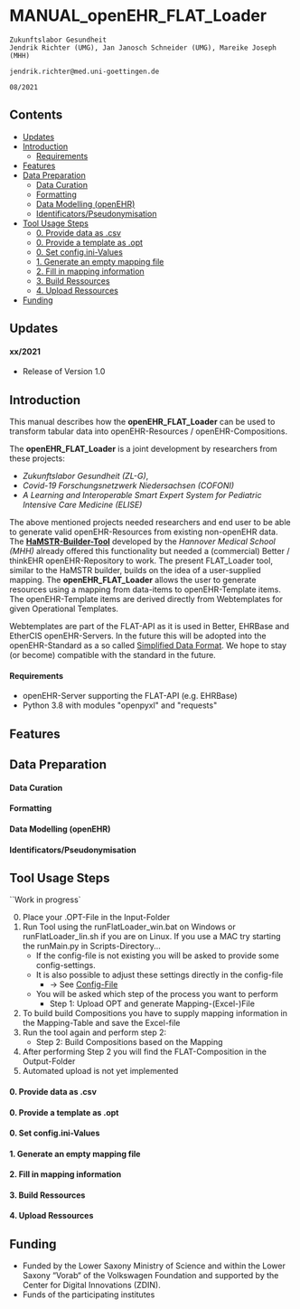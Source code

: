 # MANUAL_openEHR_FLAT_Loader

`Zukunftslabor Gesundheit`  
`Jendrik Richter (UMG), Jan Janosch Schneider (UMG), Mareike Joseph (MHH)`

`jendrik.richter@med.uni-goettingen.de`

`08/2021`

## Contents
- [Updates](#updates)
- [Introduction](#introduction)
  - [Requirements](#requirements)
- [Features](#features)
- [Data Preparation](#data-preparation)
  - [Data Curation](#data-curation)
  - [Formatting](#formatting)
  - [Data Modelling (openEHR)](#data-modelling-(openehr))
  - [Identificators/Pseudonymisation](#identificators/pseudonymisation)
- [Tool Usage Steps](#Tool-Usage-Steps)
  - [0. Provide data as .csv](#0-provide-data-as-.csv)
  - [0. Provide a template as .opt](#0-provide-a-template-as-.opt)
  - [0. Set config.ini-Values](#0-set-config-ini-values)
  - [1. Generate an empty mapping file](#1-generate-an-empty-mapping-file)
  - [2. Fill in mapping information](#2-fill-in-mapping-information)
  - [3. Build Ressources](#3-build-ressources)
  - [4. Upload Ressources](#4-upload-ressources)
- [Funding](#funding)

## Updates
#### xx/2021
- Release of Version 1.0

## Introduction
This manual describes how the **openEHR_FLAT_Loader** can be used to transform tabular data into openEHR-Resources / openEHR-Compositions.  
  
The **openEHR_FLAT_Loader** is a joint development by researchers from these projects:
- _Zukunftslabor Gesundheit (ZL-G)_, 
- _Covid-19 Forschungsnetzwerk Niedersachsen (COFONI)_ 
- _A Learning and Interoperable Smart Expert System for Pediatric Intensive Care Medicine (ELISE)_

The above mentioned projects needed researchers and end user to be able to generate valid openEHR-Resources from existing non-openEHR data.
The **[HaMSTR-Builder-Tool](https://gitlab.plri.de/tute/HAMSTRETLBuilder)** developed by the _Hannover Medical School (MHH)_ already offered this functionality but needed a (commercial) Better / thinkEHR openEHR-Repository to work. The present FLAT_Loader tool, similar to the HaMSTR builder, builds on the idea of a user-supplied mapping. The **openEHR_FLAT_Loader** allows the user to generate resources using a mapping from data-items to openEHR-Template items. The openEHR-Template items are derived directly from Webtemplates for given Operational Templates.

Webtemplates are part of the FLAT-API as it is used in Better, EHRBase and EtherCIS openEHR-Servers.
In the future this will be adopted into the openEHR-Standard as a so called [Simplified Data Format](https://specifications.openehr.org/releases/ITS-REST/latest/simplified_data_template.html).
We hope to stay (or become) compatible with the standard in the future.

#### Requirements
- openEHR-Server supporting the FLAT-API (e.g. EHRBase)
- Python 3.8 with modules "openpyxl" and "requests"

## Features

## Data Preparation

#### Data Curation
#### Formatting
#### Data Modelling (openEHR)
#### Identificators/Pseudonymisation

## Tool Usage Steps
``Work in progress`

0. Place your .OPT-File in the Input-Folder
1. Run Tool using the runFlatLoader_win.bat on Windows or runFlatLoader_lin.sh if you are on Linux.
   If you use a MAC try starting the runMain.py in Scripts-Directory...
    - If the config-file is not existing you will be asked to provide some config-settings. 
    - It is also possible to adjust these settings directly in the config-file 
      - -> See [Config-File](#config-file)
    - You will be asked which step of the process you want to perform
        - Step 1: Upload OPT and generate Mapping-(Excel-)File
2. To build build Compositions you have to supply mapping information in the Mapping-Table and save the Excel-file
3. Run the tool again and perform step 2:
	- Step 2: Build Compositions based on the Mapping
4. After performing Step 2 you will find the FLAT-Composition in the Output-Folder 
5. Automated upload is not yet implemented

#### 0. Provide data as .csv
#### 0. Provide a template as .opt
#### 0. Set config.ini-Values
#### 1. Generate an empty mapping file
#### 2. Fill in mapping information
#### 3. Build Ressources
#### 4. Upload Ressources

## Funding
- Funded by the Lower Saxony Ministry of Science and within the Lower Saxony “Vorab“ of the Volkswagen Foundation and supported by the Center for Digital Innovations (ZDIN).
- Funds of the participating institutes
